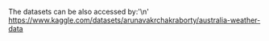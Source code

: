 The datasets can be also accessed by:'\n'
https://www.kaggle.com/datasets/arunavakrchakraborty/australia-weather-data

